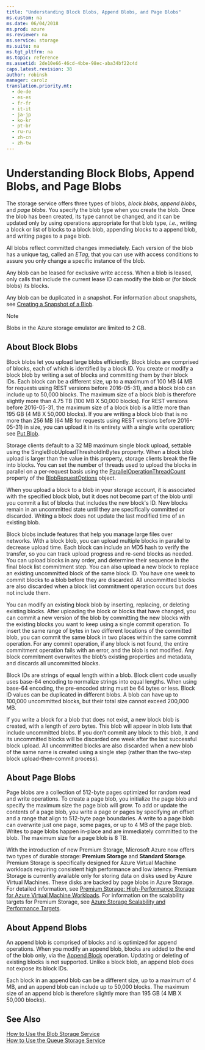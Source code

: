```yaml
---
title: "Understanding Block Blobs, Append Blobs, and Page Blobs"
ms.custom: na
ms.date: 06/04/2018
ms.prod: azure
ms.reviewer: na
ms.service: storage
ms.suite: na
ms.tgt_pltfrm: na
ms.topic: reference
ms.assetid: 2de10e66-46cd-4bbe-98ec-aba34bf22c4d
caps.latest.revision: 38
author: robinsh
manager: carolz
translation.priority.mt: 
  - de-de
  - es-es
  - fr-fr
  - it-it
  - ja-jp
  - ko-kr
  - pt-br
  - ru-ru
  - zh-cn
  - zh-tw
---
```

# Understanding Block Blobs, Append Blobs, and Page Blobs
The storage service offers three types of blobs, *block blobs*, *append blobs*, and *page blobs*. You specify the blob type when you create the blob. Once the blob has been created, its type cannot be changed, and it can be updated only by using operations appropriate for that blob type, *i.e.*, writing a block or list of blocks to a block blob, appending blocks to a append blob, and writing pages to a page blob.  
  
 All blobs reflect committed changes immediately. Each version of the blob has a unique tag, called an *ETag*, that you can use with access conditions to assure you only change a specific instance of the blob.  
  
 Any blob can be leased for exclusive write access. When a blob is leased, only calls that include the current lease ID can modify the blob or (for block blobs) its blocks.  
  
 Any blob can be duplicated in a snapshot. For information about snapshots, see [Creating a Snapshot of a Blob](Creating-a-Snapshot-of-a-Blob.md).  
  
> [!NOTE]
>  Blobs in the Azure storage emulator are limited to 2 GB.  
  
## About Block Blobs  
 Block blobs let you upload large blobs efficiently. Block blobs are comprised of blocks, each of which is identified by a block ID. You create or modify a block blob by writing a set of blocks and committing them by their block IDs. Each block can be a different size, up to a maximum of 100 MB (4 MB for requests using REST versions before 2016-05-31), and a block blob can include up to 50,000 blocks. The maximum size of a block blob is therefore slightly more than 4.75 TB (100 MB X 50,000 blocks). For REST versions before 2016-05-31, the maximum size of a block blob is a little more than 195 GB (4 MB X 50,000 blocks). If you are writing a block blob that is no more than 256 MB (64 MB for requests using REST versions before 2016-05-31) in size, you can upload it in its entirety with a single write operation; see [Put Blob](Put-Blob.md).  
  
 Storage clients default to a 32 MB maximum single block upload, settable using the SingleBlobUploadThresholdInBytes property. When a block blob upload is larger than the value in this property, storage clients break the file into blocks. You can set the number of threads used to upload the blocks in parallel on a per-request basis using the [ParallelOperationThreadCount](dotnet/api/microsoft.windowsazure.storage.blob.blobrequestoptions.paralleloperationthreadcount) property of the [BlobRequestOptions](/dotnet/api/microsoft.windowsazure.storage.blob.blobrequestoptions) object.  
  
 When you upload a block to a blob in your storage account, it is associated with the specified block blob, but it does not become part of the blob until you commit a list of blocks that includes the new block's ID. New blocks remain in an uncommitted state until they are specifically committed or discarded. Writing a block does not update the last modified time of an existing blob.  
  
 Block blobs include features that help you manage large files over networks. With a block blob, you can upload multiple blocks in parallel to decrease upload time. Each block can include an MD5 hash to verify the transfer, so you can track upload progress and re-send blocks as needed. You can upload blocks in any order, and determine their sequence in the final block list commitment step. You can also upload a new block to replace an existing uncommitted block of the same block ID. You have one week to commit blocks to a blob before they are discarded. All uncommitted blocks are also discarded when a block list commitment operation occurs but does not include them.  
  
 You can modify an existing block blob by inserting, replacing, or deleting existing blocks. After uploading the block or blocks that have changed, you can commit a new version of the blob by committing the new blocks with the existing blocks you want to keep using a single commit operation. To insert the same range of bytes in two different locations of the committed blob, you can commit the same block in two places within the same commit operation. For any commit operation, if any block is not found, the entire commitment operation fails with an error, and the blob is not modified. Any block commitment overwrites the blob’s existing properties and metadata, and discards all uncommitted blocks.  
  
 Block IDs are strings of equal length within a blob. Block client code usually uses base-64 encoding to normalize strings into equal lengths. When using base-64 encoding, the pre-encoded string must be 64 bytes or less. Block ID values can be duplicated in different blobs. A blob can have up to 100,000 uncommitted blocks, but their total size cannot exceed 200,000 MB.  
  
 If you write a block for a blob that does not exist, a new block blob is created, with a length of zero bytes. This blob will appear in blob lists that include uncommitted blobs. If you don’t commit any block to this blob, it and its uncommitted blocks will be discarded one week after the last successful block upload. All uncommitted blocks are also discarded when a new blob of the same name is created using a single step (rather than the two-step block upload-then-commit process).  
  
## About Page Blobs  
 Page blobs are a collection of 512-byte pages optimized for random read and write operations. To create a page blob, you initialize the page blob and specify the maximum size the page blob will grow. To add or update the contents of a page blob, you write a page or pages by specifying an offset and a range that align to 512-byte page boundaries. A write to a page blob can overwrite just one page, some pages, or up to 4 MB of the page blob. Writes to page blobs happen in-place and are immediately committed to the blob. The maximum size for a page blob is 8 TB.  
  
 With the introduction of new Premium Storage, Microsoft Azure now offers two types of durable storage: **Premium Storage** and **Standard Storage**. Premium Storage is specifically designed for Azure Virtual Machine workloads requiring consistent high performance and low latency. Premium Storage is currently available only for storing data on disks used by Azure Virtual Machines. These disks are backed by page blobs in Azure Storage. For detailed information, see [Premium Storage: High-Performance Storage for Azure Virtual Machine Workloads](http://go.microsoft.com/fwlink/?LinkId=521898). For information on the scalability targets for Premium Storage, see [Azure Storage Scalability and Performance Targets](/azure/storage/storage-scalability-targets).  
  
## About Append Blobs  
 An append blob is comprised of blocks and is optimized for append operations. When you modify an append blob, blocks are added to the end of the blob only, via the [Append Block](Append-Block.md) operation. Updating or deleting of existing blocks is not supported. Unlike a block blob, an append blob does not expose its block IDs.  
  
 Each block in an append blob can be a different size, up to a maximum of 4 MB, and an append blob can include up to 50,000 blocks. The maximum size of an append blob is therefore slightly more than 195 GB (4 MB X 50,000 blocks).  
  
## See Also  
 [How to Use the Blob Storage Service](/azure/storage/storage-dotnet-how-to-use-blobs/)   
 [How to Use the Queue Storage Service](/azure/storage/storage-dotnet-how-to-use-queues/)